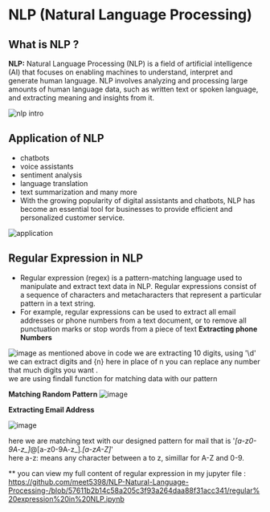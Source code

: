 # NLP (Natural Language Processing) 
## What is NLP ? 
  **NLP:**  Natural Language Processing (NLP) is a field of artificial intelligence (AI) that focuses on enabling machines to understand, interpret and generate human language. NLP involves analyzing and processing large amounts of human language data, such as written text or spoken language, and extracting meaning and insights from it.
  
![nlp intro](https://user-images.githubusercontent.com/108387640/235370167-a1108686-e83d-48de-b9a5-dff0df160cfc.png)


## **Application of NLP**
* chatbots
* voice assistants
* sentiment analysis
* language translation
* text summarization and many more 
* With the growing popularity of digital assistants and chatbots, NLP has become an essential tool for businesses to provide efficient and personalized customer service.

![application](https://user-images.githubusercontent.com/108387640/235370203-6c3cb8c3-18e5-443b-b43d-f2111075c8ba.jpg)


## **Regular Expression in NLP**
* Regular expression (regex) is a pattern-matching language used to manipulate and extract text data in NLP. Regular expressions consist of a sequence of characters and metacharacters that represent a particular pattern in a text string.
* For example, regular expressions can be used to extract all email addresses or phone numbers from a text document, or to remove all punctuation marks or stop words from a piece of text
**Extracting phone Numbers**

![image](https://user-images.githubusercontent.com/108387640/235370494-d71dc92b-e200-4504-8fb0-e4c71b83cc34.png)
as mentioned above in code we are extracting 10 digits, using '\d' we can extract digits and {n} here in place of n you can replace any number that much digits you want .<br>
we are using findall function for matching data with our pattern

**Matching Random Pattern**
![image](https://user-images.githubusercontent.com/108387640/235370776-8d39fa89-d890-4697-9754-0ba5f7de38f8.png)

**Extracting Email Address**

![image](https://user-images.githubusercontent.com/108387640/235371584-c403348a-d2d5-42bd-9d71-bf7c7c29757b.png)


here we are matching text with our designed pattern for mail that is '*[a-z0-9A-z_]*@[a-z0-9A-z_]*\.[a-zA-Z]*' <br> here a-z: means any character between a to z, simillar for A-Z and 0-9.<br>


** you can view my full content of regular expression in my jupyter file : <br> https://github.com/meet5398/NLP-Natural-Language-Processing-/blob/57611b2b14c58a205c3f93a264daa88f31acc341/regular%20expression%20in%20NLP.ipynb
